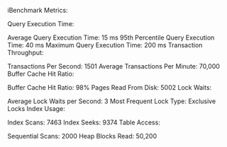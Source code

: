 iBenchmark Metrics:

Query Execution Time:

Average Query Execution Time: 15 ms
95th Percentile Query Execution Time: 40 ms
Maximum Query Execution Time: 200 ms
Transaction Throughput:

Transactions Per Second: 1501
Average Transactions Per Minute: 70,000
Buffer Cache Hit Ratio:

Buffer Cache Hit Ratio: 98%
Pages Read From Disk: 5002
Lock Waits:

Average Lock Waits per Second: 3
Most Frequent Lock Type: Exclusive Locks
Index Usage:

Index Scans: 7463
Index Seeks: 9374
Table Access:

Sequential Scans: 2000
Heap Blocks Read: 50,200
